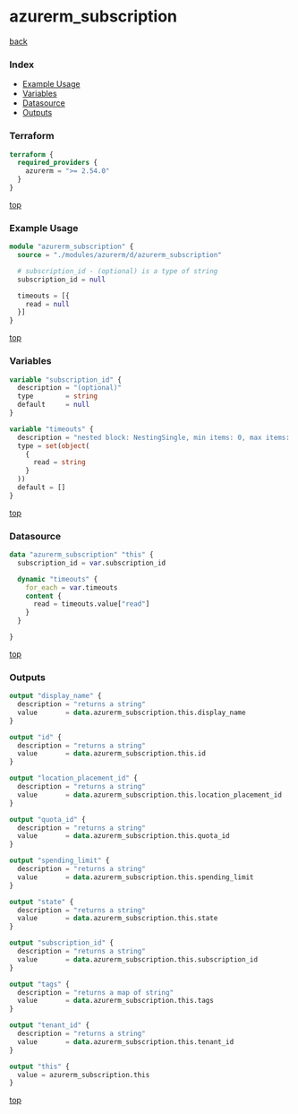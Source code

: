 # azurerm_subscription

[back](../azurerm.md)

### Index

- [Example Usage](#example-usage)
- [Variables](#variables)
- [Datasource](#datasource)
- [Outputs](#outputs)

### Terraform

```terraform
terraform {
  required_providers {
    azurerm = ">= 2.54.0"
  }
}
```

[top](#index)

### Example Usage

```terraform
module "azurerm_subscription" {
  source = "./modules/azurerm/d/azurerm_subscription"

  # subscription_id - (optional) is a type of string
  subscription_id = null

  timeouts = [{
    read = null
  }]
}
```

[top](#index)

### Variables

```terraform
variable "subscription_id" {
  description = "(optional)"
  type        = string
  default     = null
}

variable "timeouts" {
  description = "nested block: NestingSingle, min items: 0, max items: 0"
  type = set(object(
    {
      read = string
    }
  ))
  default = []
}
```

[top](#index)

### Datasource

```terraform
data "azurerm_subscription" "this" {
  subscription_id = var.subscription_id

  dynamic "timeouts" {
    for_each = var.timeouts
    content {
      read = timeouts.value["read"]
    }
  }

}
```

[top](#index)

### Outputs

```terraform
output "display_name" {
  description = "returns a string"
  value       = data.azurerm_subscription.this.display_name
}

output "id" {
  description = "returns a string"
  value       = data.azurerm_subscription.this.id
}

output "location_placement_id" {
  description = "returns a string"
  value       = data.azurerm_subscription.this.location_placement_id
}

output "quota_id" {
  description = "returns a string"
  value       = data.azurerm_subscription.this.quota_id
}

output "spending_limit" {
  description = "returns a string"
  value       = data.azurerm_subscription.this.spending_limit
}

output "state" {
  description = "returns a string"
  value       = data.azurerm_subscription.this.state
}

output "subscription_id" {
  description = "returns a string"
  value       = data.azurerm_subscription.this.subscription_id
}

output "tags" {
  description = "returns a map of string"
  value       = data.azurerm_subscription.this.tags
}

output "tenant_id" {
  description = "returns a string"
  value       = data.azurerm_subscription.this.tenant_id
}

output "this" {
  value = azurerm_subscription.this
}
```

[top](#index)